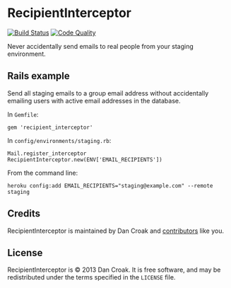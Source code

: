 RecipientInterceptor
====================

[![Build Status](https://secure.travis-ci.org/croaky/recipient_interceptor.png)](http://travis-ci.org/croaky/recipient_interceptor?branch=master)
[![Code Quality](https://codeclimate.com/badge.png)](https://codeclimate.com/github/croaky/recipient_interceptor)

Never accidentally send emails to real people from your staging environment.

Rails example
-------------

Send all staging emails to a group email address without accidentally emailing
users with active email addresses in the database.

In `Gemfile`:

    gem 'recipient_interceptor'

In `config/environments/staging.rb`:

    Mail.register_interceptor RecipientInterceptor.new(ENV['EMAIL_RECIPIENTS'])

From the command line:

    heroku config:add EMAIL_RECIPIENTS="staging@example.com" --remote staging

Credits
-------

RecipientInterceptor is maintained by Dan Croak and
[contributors](/croaky/recipient_interceptor/contributors) like you.

License
-------

RecipientInterceptor is © 2013 Dan Croak. It is free software, and may be
redistributed under the terms specified in the `LICENSE` file.
